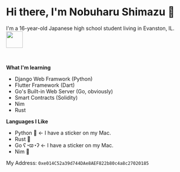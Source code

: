 # Hi there, I'm Nobuharu Shimazu 👋

I'm a 16-year-old Japanese high school student living in Evanston, IL.
<img src="https://user-images.githubusercontent.com/60306074/160750010-f3fe0b78-0090-4f61-be39-9a9ba9f29b3a.gif" width="45"> 
<!-- <img src="https://media.giphy.com/media/077i6AULCXc0FKTj9s/giphy.gif" width="45">  -->
<br>


**What I'm learning**
 - Django Web Framwork (Python)
 - Flutter Framework (Dart)
 - Go's Built-in Web Server (Go, obviously)
 - Smart Contracts (Solidity)
 - Nim
 - Rust

**Languages I Like**
 - Python 🐍  <- I have a sticker on my Mac.
 - Rust 🦀
 - Go ʕ◔ϖ◔ʔ   <- I have a sticker on my Mac.
 - Nim 👑

<!-- [![Anurag's GitHub stats](https://github-readme-stats.vercel.app/api?username=bichanna&count_private=true&show_icons=true)](https://github.com/anuraghazra/github-readme-stats) -->

<!-- [![Top Langs](https://github-readme-stats.vercel.app/api/top-langs/?username=bichanna&layout=compact)](https://github.com/anuraghazra/github-readme-stats) -->


My Address:
`0xe014C52a39d744DAe8AEF822b80c4a8c27020185`
